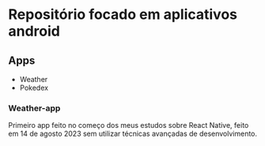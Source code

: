# Repositório focado em aplicativos android 
## Apps
* Weather
* Pokedex
### Weather-app
Primeiro app feito no começo dos meus estudos sobre React Native, feito em 14 de agosto 2023 sem utilizar técnicas avançadas de desenvolvimento.